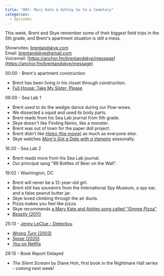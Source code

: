 ```yaml
---
title: "007: Mary Kate & Ashley Go to a Cemetery"
categories:
  - Episodes
---
```


This week, Brent and Skye remember some of their biggest field trips in the 5th grade, and Brent's apartment situation is still a mess.

Shownotes: [brentandskye.com](https://brentandskye.com)  
Email: [brentandskye@gmail.com](mailto:brentandskye@gmail.com)  
Voicemail: [https://anchor.fm/brentandskye/message](https://anchor.fm/brentandskye/message) 

00:00 - Brent's apartment construction

* Brent has been living in his closet through construction.
* [Full House: Take My Sister, Please](https://fullhouse.fandom.com/wiki/Take_My_Sister,_Please)

06:00 - Sea Lab 1

* Brent used to do the wedgie dance during our Pow-wows.
* We dissected a squid and used its body parts.
* Brent reads from his Sea Lab journal from 5th grade.
* Skye doesn't like Finding Nemo, like a monster.
* Brent was out of town for the paper doll project.
* Brent didn't like [*Holes* (the movie)](https://www.imdb.com/title/tt0311289/) as much as everyone else.
* Skye watches [*Mom's Got a Date with a Vampire*](https://www.imdb.com/title/tt0250593/) seasonally.

16:20 - Sea Lab 2

* Brent reads more from his Sea Lab journal.
* Our principal sang "99 Bottles of Beer on the Wall".

19:02 - Washington, DC

* Brent will never be a 12-year-old girl.
* Brent still has souvenirs from the International Spy Museum, a spy ear, and a false peanut butter jar.
* Skye loved climbing through the air ducts.
* Pizza makes you feel like pizza.
* Skye recommends [a Mary Kate and Ashley song called "Gimme Pizza"](https://www.youtube.com/watch?v=k6DA_WwO90c)
* [*Beastly* (2011)](https://www.imdb.com/title/tt1152398/)

25:13 - [Jenny LeClue - Detectivu](https://joe-russ-saiu.squarespace.com)

* [*Wrong Turn* (2003)](https://www.imdb.com/title/tt0295700/)
* [*Spree* (2020)](https://www.imdb.com/title/tt11394332/?ref_=fn_al_tt_1)
* [*You* on Netflix](https://www.google.com/url?sa=t&rct=j&q=&esrc=s&source=web&cd=&ved=2ahUKEwj0tYOk-f3sAhURjq0KHeB1CLUQFjAMegQIARAC&url=https%3A%2F%2Fwww.netflix.com%2Ftitle%2F80211991&usg=AOvVaw1amxN0DJUK2ENMd-6KwhQd)

29:15 - Book Report Delayed

* *The Silent Scream* by Diane Hoh, first book in the Nightmare Hall series - coming next week!
